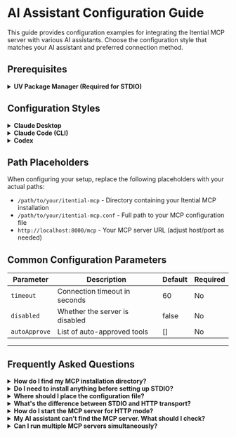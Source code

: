 # AI Assistant Configuration Guide

This guide provides configuration examples for integrating the Itential MCP server with various AI assistants. Choose the configuration style that matches your AI assistant and preferred connection method.

## Prerequisites

<details>
<summary><strong>UV Package Manager (Required for STDIO)</strong></summary>

All STDIO configurations require [UV](https://pypi.org/project/uv/), a fast Python package installer and resolver. UV must be installed on your system before configuring STDIO transport.

**Install UV:**
```bash
# macOS/Linux
curl -LsSf https://astral.sh/uv/install.sh | sh

# Windows (PowerShell)
powershell -c "irm https://astral.sh/uv/install.ps1 | iex"

# Via pip
pip install uv
```

**Verify installation:**
```bash
uv --version
```
</details>

## Configuration Styles

<details>
<summary><strong>Claude Desktop</strong></summary>

Compatible with Claude Desktop and many other desktop applications like Cline, AnythingLLM and more.

### STDIO Configuration
```json
"itential-mcp": {
    "autoApprove": [],
    "disabled": false,
    "timeout": 60,
    "command": "uv",
    "args": [
        "--directory",
        "/path/to/your/itential-mcp",
        "run",
        "itential-mcp",
        "run",
        "--config",
        "/path/to/your/itential-mcp.conf"
    ],
    "type": "stdio"
}
```

### HTTP Configuration
```json
"itential-mcp": {
    "type": "streamable",
    "url": "http://localhost:8000/mcp"
}
```

**Note:** HTTP configuration requires the MCP server to be running separately in HTTP mode.

</details>

<details>
<summary><strong>Claude Code (CLI)</strong></summary>

Command-line interface for Claude with MCP server integration.

### STDIO Setup
```bash
claude mcp add itential-mcp -- uv --directory /path/to/your/itential-mcp run itential-mcp run --config /path/to/your/itential-mcp.conf
```

### HTTP Setup
```bash
claude mcp add --transport http itential-mcp http://localhost:8000/mcp
```

**Note:** Ensure the MCP server is running on the specified port for HTTP transport.

</details>

<details>
<summary><strong>Codex</strong></summary>

Configuration format for Codex-based AI assistants.

### STDIO Configuration
```toml
[mcp_servers.itential_mcp]
command = "uv"
args = [
    "--directory",
    "/path/to/your/itential-mcp",
    "run",
    "itential-mcp",
    "run",
    "--config",
    "/path/to/your/itential-mcp.conf"
]
timeout = 60
disabled = false
autoApprove = []
```

### HTTP Configuration
```
❌ HTTP transport is not supported in Codex
```

**Note:** Codex only supports STDIO transport method.

</details>

## Path Placeholders

When configuring your setup, replace the following placeholders with your actual paths:

- `/path/to/your/itential-mcp` - Directory containing your Itential MCP installation
- `/path/to/your/itential-mcp.conf` - Full path to your MCP configuration file
- `http://localhost:8000/mcp` - Your MCP server URL (adjust host/port as needed)

## Common Configuration Parameters

| Parameter | Description | Default | Required |
|-----------|-------------|---------|----------|
| `timeout` | Connection timeout in seconds | 60 | No |
| `disabled` | Whether the server is disabled | false | No |
| `autoApprove` | List of auto-approved tools | [] | No |

---

## Frequently Asked Questions

<details>
<summary><strong>How do I find my MCP installation directory?</strong></summary>

The installation directory depends on how you installed the MCP server:

- **Git clone**: The directory where you cloned the repository
- **Package manager**: Use your package manager's info command to locate the installation
- **Manual installation**: The directory where you extracted/installed the files

Example paths:
- `/Users/username/itential-mcp` (macOS)
- `/home/username/itential-mcp` (Linux)  
- `C:\Users\username\itential-mcp` (Windows)

</details>

<details>
<summary><strong>Do I need to install anything before setting up STDIO?</strong></summary>

Yes, STDIO configurations require **UV** (a fast Python package installer) to be installed on your system. UV is used to run the MCP server process.

**Install UV using one of these methods:**
```bash
# macOS/Linux
curl -LsSf https://astral.sh/uv/install.sh | sh

# Windows (PowerShell)  
powershell -c "irm https://astral.sh/uv/install.ps1 | iex"

# Via pip (if you have Python installed)
pip install uv
```

After installation, verify it works:
```bash
uv --version
```

**Note:** HTTP configurations don't require UV since they connect to an already-running server.

</details>

<details>
<summary><strong>Where should I place the configuration file?</strong></summary>

The `itential-mcp.conf` file can be placed anywhere accessible to your system. Common locations:

- Same directory as the MCP installation
- User's home directory
- Dedicated config directory (e.g., `~/.config/itential/`)

Ensure the path in your configuration matches the actual file location.

</details>

<details>
<summary><strong>What's the difference between STDIO and HTTP transport?</strong></summary>

**STDIO Transport:**
- Direct process communication
- Lower latency
- More secure (no network exposure)
- Requires the AI assistant to manage the MCP server process

**HTTP Transport:**
- Network-based communication
- Allows remote connections
- Requires manually running the MCP server
- More flexible for distributed setups

Choose STDIO for local setups and HTTP for remote or service-based deployments.

</details>

<details>
<summary><strong>How do I start the MCP server for HTTP mode?</strong></summary>

To run the MCP server in HTTP mode:

```bash
cd /path/to/your/itential-mcp
uv run itential-mcp run --config /path/to/your/itential-mcp.conf
```

</details>

<details>
<summary><strong>My AI assistant can't find the MCP server. What should I check?</strong></summary>

Common troubleshooting steps:

1. **Verify paths**: Ensure all file paths in your configuration exist and are accessible
2. **Check permissions**: Make sure the AI assistant has read/execute permissions for the MCP directory
3. **Test manually**: Try running the MCP server command manually to verify it works
4. **Review logs**: Check your AI assistant's logs for specific error messages
5. **Validate config**: Ensure your configuration file syntax is correct for your AI assistant

</details>

<details>
<summary><strong>Can I run multiple MCP servers simultaneously?</strong></summary>

Yes, you can configure multiple MCP servers with different names and configurations. Each server should have:

- A unique name/identifier
- Different ports (if using HTTP transport)
- Separate configuration files (if needed)

Example for multiple servers:
```json
"itential-mcp-prod": {
    "type": "stdio",
    "command": "uv",
    "args": ["--directory", "/path/to/prod/itential-mcp", "run", "itential-mcp", "run", "--config", "/path/to/prod.conf"]
},
"itential-mcp-dev": {
    "type": "stdio", 
    "command": "uv",
    "args": ["--directory", "/path/to/dev/itential-mcp", "run", "itential-mcp", "run", "--config", "/path/to/dev.conf"]
}
```

</details>
